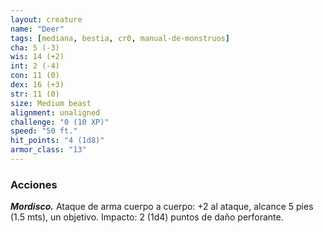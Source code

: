 ```yaml
---
layout: creature
name: "Deer"
tags: [mediana, bestia, cr0, manual-de-monstruos]
cha: 5 (-3)
wis: 14 (+2)
int: 2 (-4)
con: 11 (0)
dex: 16 (+3)
str: 11 (0)
size: Medium beast
alignment: unaligned
challenge: "0 (10 XP)"
speed: "50 ft."
hit_points: "4 (1d8)"
armor_class: "13"
---
```


### Acciones

***Mordisco.*** Ataque de arma cuerpo a cuerpo: +2 al ataque, alcance 5 pies (1.5 mts), un objetivo. Impacto: 2 (1d4) puntos de daño perforante.